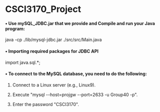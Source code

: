 # CSCI3170_Project
#### • Use mySQL_JDBC.jar that we provide and Compile and run your Java program:

   java -cp ./lib/mysql-jdbc.jar ./src/src/Main.java



#### • Importing required packages for JDBC API

   import java.sql.*;



#### • To connect to the MySQL database, you need to do the following:

1. Connect to a Linux server (e.g., Linux9).

2. Execute "mysql --host=projgw --port=2633 -u Group40 -p".

3. Enter the password "CSCI3170".